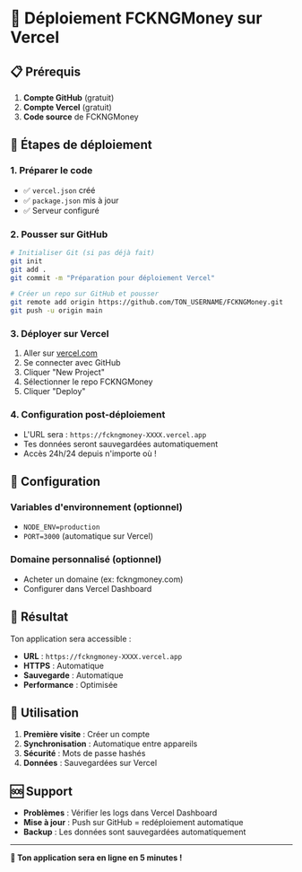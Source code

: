 # 🚀 Déploiement FCKNGMoney sur Vercel

## 📋 Prérequis

1. **Compte GitHub** (gratuit)
2. **Compte Vercel** (gratuit)
3. **Code source** de FCKNGMoney

## 🎯 Étapes de déploiement

### 1. Préparer le code
- ✅ `vercel.json` créé
- ✅ `package.json` mis à jour
- ✅ Serveur configuré

### 2. Pousser sur GitHub
```bash
# Initialiser Git (si pas déjà fait)
git init
git add .
git commit -m "Préparation pour déploiement Vercel"

# Créer un repo sur GitHub et pousser
git remote add origin https://github.com/TON_USERNAME/FCKNGMoney.git
git push -u origin main
```

### 3. Déployer sur Vercel
1. Aller sur [vercel.com](https://vercel.com)
2. Se connecter avec GitHub
3. Cliquer "New Project"
4. Sélectionner le repo FCKNGMoney
5. Cliquer "Deploy"

### 4. Configuration post-déploiement
- L'URL sera : `https://fckngmoney-XXXX.vercel.app`
- Tes données seront sauvegardées automatiquement
- Accès 24h/24 depuis n'importe où !

## 🔧 Configuration

### Variables d'environnement (optionnel)
- `NODE_ENV=production`
- `PORT=3000` (automatique sur Vercel)

### Domaine personnalisé (optionnel)
- Acheter un domaine (ex: fckngmoney.com)
- Configurer dans Vercel Dashboard

## 🎉 Résultat

Ton application sera accessible :
- **URL** : `https://fckngmoney-XXXX.vercel.app`
- **HTTPS** : Automatique
- **Sauvegarde** : Automatique
- **Performance** : Optimisée

## 📱 Utilisation

1. **Première visite** : Créer un compte
2. **Synchronisation** : Automatique entre appareils
3. **Sécurité** : Mots de passe hashés
4. **Données** : Sauvegardées sur Vercel

## 🆘 Support

- **Problèmes** : Vérifier les logs dans Vercel Dashboard
- **Mise à jour** : Push sur GitHub = redéploiement automatique
- **Backup** : Les données sont sauvegardées automatiquement

---

**🎯 Ton application sera en ligne en 5 minutes !** 